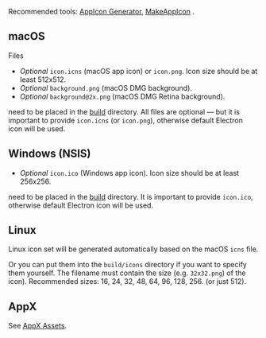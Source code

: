 Recommended tools: [AppIcon Generator](http://www.tweaknow.com/appicongenerator.php), [MakeAppIcon](https://makeappicon.com/)
.

## macOS

Files

* *Optional* `icon.icns` (macOS app icon) or `icon.png`. Icon size should be at least 512x512.
* *Optional* `background.png` (macOS DMG background).
* *Optional* `background@2x.png` (macOS DMG Retina background).

need to be placed in the [build](/configuration/configuration.md#MetadataDirectories-buildResources) directory. All files are optional — but it is important to provide `icon.icns` (or `icon.png`), otherwise default Electron icon will be used.

## Windows (NSIS)

* *Optional* `icon.ico` (Windows app icon). Icon size should be at least 256x256.

need to be placed in the [build](/configuration/configuration.md#MetadataDirectories-buildResources) directory. It is important to provide `icon.ico`, otherwise default Electron icon will be used.

## Linux

Linux icon set will be generated automatically based on the macOS `icns` file.

Or you can put them into the `build/icons` directory if you want to specify them yourself.
The filename must contain the size (e.g. `32x32.png`) of the icon). Recommended sizes: 16, 24, 32, 48, 64, 96, 128, 256. (or just 512).

## AppX

See [AppX Assets](/configuration/appx#appx-assets).